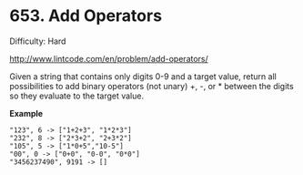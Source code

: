 # 653. Add Operators

Difficulty: Hard

http://www.lintcode.com/en/problem/add-operators/

Given a string that contains only digits 0-9 and a target value, return all possibilities to add binary operators (not unary) +, -, or * between the digits so they evaluate to the target value.

**Example**  
```
"123", 6 -> ["1+2+3", "1*2*3"] 
"232", 8 -> ["2*3+2", "2+3*2"]
"105", 5 -> ["1*0+5","10-5"]
"00", 0 -> ["0+0", "0-0", "0*0"]
"3456237490", 9191 -> []
```
